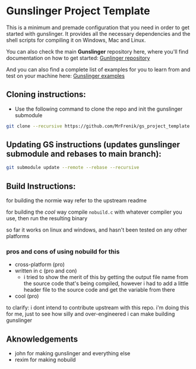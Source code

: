 # Gunslinger Project Template

This is a minimum and premade configuration that you need in order to get started with gunslinger. It provides all the necessary dependencies and the shell scripts for compiling it on Windows, Mac and Linux.

You can also check the main **Gunslinger** repository here, where you'll find documentation on how to get started:
[Gunlinger repository](https://github.com/MrFrenik/gunslinger)
 
And you can also find a complete list of examples for you to learn from and test on your machine here: 
[Gunslinger examples](https://github.com/MrFrenik/gs_examples)

## Cloning instructions: 
- Use the following command to clone the repo and init the gunslinger submodule
```bash
git clone --recursive https://github.com/MrFrenik/gs_project_template
```

## Updating GS instructions (updates gunslinger submodule and rebases to main branch): 
```bash
git submodule update --remote --rebase --recursive
```

## Build Instructions:

for building the normie way refer to the upstream readme

for building the _cool_ way compile `nobuild.c` with whatever compiler you use, then run the resulting binary

so far it works on linux and windows, and hasn't been tested on any other platforms

### pros and cons of using nobuild for this
- cross-platform (pro)
- written in c (pro and con)
  - i tried to show the merit of this by getting the output file name from the source code that's being compiled, however i had to add a little header file to the source code and get the variable from there
- cool (pro)

to clarify: i dont intend to contribute upstream with this repo. i'm doing this for me, just to see how silly and over-engineered i can make building gunslinger

## Aknowledgements
- john for making gunslinger and everything else
- rexim for making nobuild
